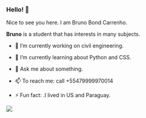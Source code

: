 ### Hello! 👋
 Nice to see you here.
 I am Bruno Bond Carrenho.
 

**Bruno** is a student that has interests in many subjects.


- 🔭 I’m currently working on civil engineering.

- 🌱 I’m currently learning about Python and CSS.

- 💬 Ask me about something.

- 📫 To reach me: call +55479999970014

- ⚡ Fun fact: .I lived in US and Paraguay.

![](https://visitor-badge.glitch.me/badge?page_id=brunobond)
